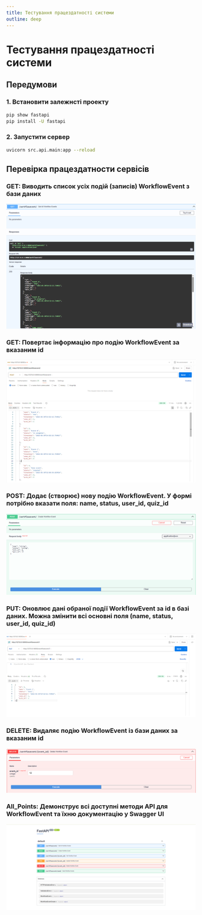 ```yaml
---
title: Тестування працездатності системи
outline: deep
---
```


# Тестування працездатності системи

## Передумови

### 1. Встановити залежнсті проекту

```bash
pip show fastapi
pip install -U fastapi
```

### 2. Запустити сервер

```bash
uvicorn src.api.main:app --reload
```

## Перевірка працездатности сервісів

### GET: Виводить список усіх подій (записів) WorkflowEvent з бази даних

![alt text](1.png)

### GET: Повертає інформацію про подію WorkflowEvent за вказаним id

![alt text](22.png)

### POST: Додає (створює) нову подію WorkflowEvent. У формі потрібно вказати поля: name, status, user_id, quiz_id

![alt text](3.png)

### PUT: Оновлює дані обраної події WorkflowEvent за id в базі даних. Можна змінити всі основні поля (name, status, user_id, quiz_id)

![alt text](44.png)

### DELETE: Видаляє подію WorkflowEvent із бази даних за вказаним id

![alt text](5.png)

### All_Points: Демонструє всі доступні методи API для WorkflowEvent та їхню документацію у Swagger UI

![alt text](all.png)